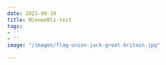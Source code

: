 ```yaml
---
date: 2021-09-10
title: NieuweBlz-test
tags:
- ''
- ''
image: "/images/flag-union-jack-great-britain.jpg"

---
```

